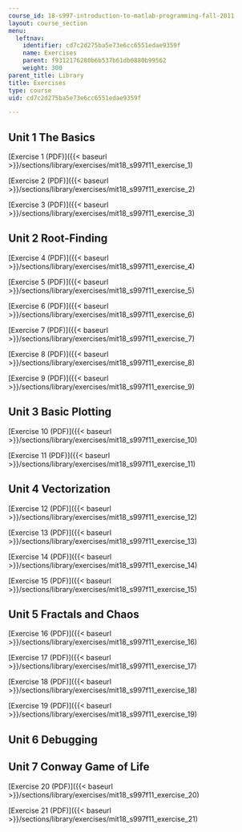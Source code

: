 ```yaml
---
course_id: 18-s997-introduction-to-matlab-programming-fall-2011
layout: course_section
menu:
  leftnav:
    identifier: cd7c2d275ba5e73e6cc6551edae9359f
    name: Exercises
    parent: f9312176280b6b537b61db0880b99562
    weight: 300
parent_title: Library
title: Exercises
type: course
uid: cd7c2d275ba5e73e6cc6551edae9359f

---
```


Unit 1 The Basics
-----------------

[Exercise 1 (PDF)]({{< baseurl >}}/sections/library/exercises/mit18_s997f11_exercise_1)

[Exercise 2 (PDF)]({{< baseurl >}}/sections/library/exercises/mit18_s997f11_exercise_2)

[Exercise 3 (PDF)]({{< baseurl >}}/sections/library/exercises/mit18_s997f11_exercise_3)

Unit 2 Root-Finding
-------------------

[Exercise 4 (PDF)]({{< baseurl >}}/sections/library/exercises/mit18_s997f11_exercise_4)

[Exercise 5 (PDF)]({{< baseurl >}}/sections/library/exercises/mit18_s997f11_exercise_5)

[Exercise 6 (PDF)]({{< baseurl >}}/sections/library/exercises/mit18_s997f11_exercise_6)

[Exercise 7 (PDF)]({{< baseurl >}}/sections/library/exercises/mit18_s997f11_exercise_7)

[Exercise 8 (PDF)]({{< baseurl >}}/sections/library/exercises/mit18_s997f11_exercise_8)

[Exercise 9 (PDF)]({{< baseurl >}}/sections/library/exercises/mit18_s997f11_exercise_9)

Unit 3 Basic Plotting
---------------------

[Exercise 10 (PDF)]({{< baseurl >}}/sections/library/exercises/mit18_s997f11_exercise_10)

[Exercise 11 (PDF)]({{< baseurl >}}/sections/library/exercises/mit18_s997f11_exercise_11)

Unit 4 Vectorization
--------------------

[Exercise 12 (PDF)]({{< baseurl >}}/sections/library/exercises/mit18_s997f11_exercise_12)

[Exercise 13 (PDF)]({{< baseurl >}}/sections/library/exercises/mit18_s997f11_exercise_13)

[Exercise 14 (PDF)]({{< baseurl >}}/sections/library/exercises/mit18_s997f11_exercise_14)

[Exercise 15 (PDF)]({{< baseurl >}}/sections/library/exercises/mit18_s997f11_exercise_15)

Unit 5 Fractals and Chaos
-------------------------

[Exercise 16 (PDF)]({{< baseurl >}}/sections/library/exercises/mit18_s997f11_exercise_16)

[Exercise 17 (PDF)]({{< baseurl >}}/sections/library/exercises/mit18_s997f11_exercise_17)

[Exercise 18 (PDF)]({{< baseurl >}}/sections/library/exercises/mit18_s997f11_exercise_18)

[Exercise 19 (PDF)]({{< baseurl >}}/sections/library/exercises/mit18_s997f11_exercise_19)

Unit 6 Debugging
----------------

Unit 7 Conway Game of Life
--------------------------

[Exercise 20 (PDF)]({{< baseurl >}}/sections/library/exercises/mit18_s997f11_exercise_20)

[Exercise 21 (PDF)]({{< baseurl >}}/sections/library/exercises/mit18_s997f11_exercise_21)